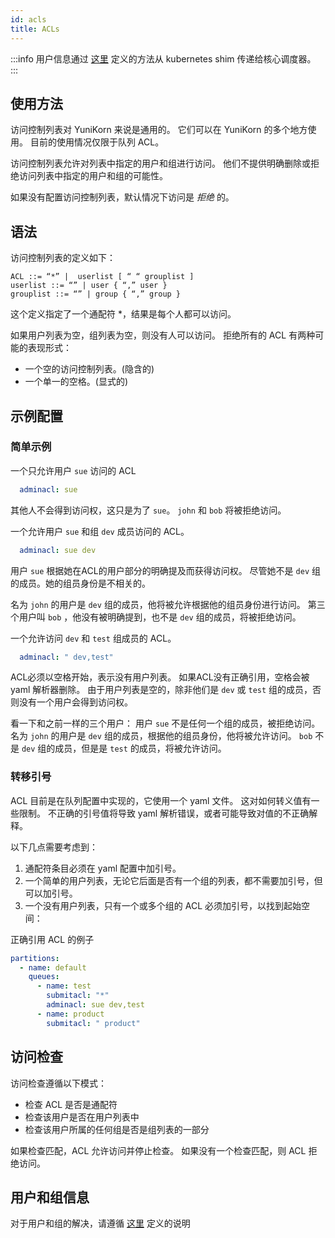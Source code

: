 ```yaml
---
id: acls
title: ACLs
---
```


<!--
Licensed to the Apache Software Foundation (ASF) under one
or more contributor license agreements.  See the NOTICE file
distributed with this work for additional information
regarding copyright ownership.  The ASF licenses this file
to you under the Apache License, Version 2.0 (the
"License"); you may not use this file except in compliance
with the License.  You may obtain a copy of the License at

  http://www.apache.org/licenses/LICENSE-2.0

Unless required by applicable law or agreed to in writing,
software distributed under the License is distributed on an
"AS IS" BASIS, WITHOUT WARRANTIES OR CONDITIONS OF ANY
KIND, either express or implied.  See the License for the
specific language governing permissions and limitations
under the License.
-->

:::info
用户信息通过 [这里](usergroup_resolution) 定义的方法从 kubernetes shim 传递给核心调度器。
:::

## 使用方法
访问控制列表对 YuniKorn 来说是通用的。
它们可以在 YuniKorn 的多个地方使用。
目前的使用情况仅限于队列 ACL。

访问控制列表允许对列表中指定的用户和组进行访问。
他们不提供明确删除或拒绝访问列表中指定的用户和组的可能性。

如果没有配置访问控制列表，默认情况下访问是 *拒绝* 的。

## 语法
访问控制列表的定义如下：
```
ACL ::= “*” |  userlist [ “ “ grouplist ]
userlist ::= “” | user { “,” user }
grouplist ::= “” | group { “,” group }
```

这个定义指定了一个通配符 *，结果是每个人都可以访问。

如果用户列表为空，组列表为空，则没有人可以访问。
拒绝所有的 ACL 有两种可能的表现形式：
* 一个空的访问控制列表。(隐含的)
* 一个单一的空格。(显式的)

## 示例配置

### 简单示例
一个只允许用户 `sue` 访问的 ACL
```yaml
  adminacl: sue
```
其他人不会得到访问权，这只是为了 `sue`。
`john` 和 `bob` 将被拒绝访问。

一个允许用户 `sue` 和组 `dev` 成员访问的 ACL。
```yaml
  adminacl: sue dev
```
用户 `sue` 根据她在ACL的用户部分的明确提及而获得访问权。
尽管她不是 `dev` 组的成员。她的组员身份是不相关的。

名为 `john` 的用户是 `dev` 组的成员，他将被允许根据他的组员身份进行访问。
第三个用户叫 `bob` ，他没有被明确提到，也不是 `dev` 组的成员，将被拒绝访问。

一个允许访问 `dev` 和 `test` 组成员的 ACL。
```yaml
  adminacl: " dev,test"
```
ACL必须以空格开始，表示没有用户列表。
如果ACL没有正确引用，空格会被 yaml 解析器删除。
由于用户列表是空的，除非他们是 `dev` 或 `test` 组的成员，否则没有一个用户会得到访问权。

看一下和之前一样的三个用户：
用户 `sue` 不是任何一个组的成员，被拒绝访问。
名为 `john` 的用户是 `dev` 组的成员，根据他的组员身份，他将被允许访问。
`bob` 不是 `dev` 组的成员，但是是 `test` 的成员，将被允许访问。

### 转移引号
ACL 目前是在队列配置中实现的，它使用一个 yaml 文件。
这对如何转义值有一些限制。
不正确的引号值将导致 yaml 解析错误，或者可能导致对值的不正确解释。

以下几点需要考虑到：
1. 通配符条目必须在 yaml 配置中加引号。
1. 一个简单的用户列表，无论它后面是否有一个组的列表，都不需要加引号，但可以加引号。
1. 一个没有用户列表，只有一个或多个组的 ACL 必须加引号，以找到起始空间：

正确引用 ACL 的例子
```yaml
partitions:
  - name: default
    queues:
      - name: test
        submitacl: "*"
        adminacl: sue dev,test
      - name: product
        submitacl: " product"
```

## 访问检查
访问检查遵循以下模式：
* 检查 ACL 是否是通配符
* 检查该用户是否在用户列表中
* 检查该用户所属的任何组是否是组列表的一部分

如果检查匹配，ACL 允许访问并停止检查。
如果没有一个检查匹配，则 ACL 拒绝访问。

## 用户和组信息
对于用户和组的解决，请遵循 [这里](usergroup_resolution) 定义的说明
